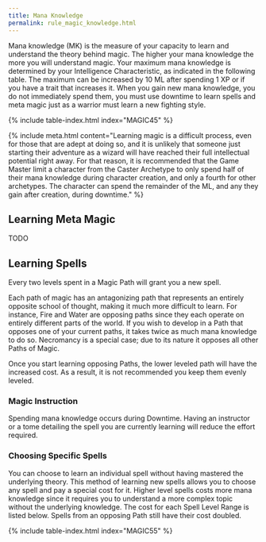 ```yaml
---
title: Mana Knowledge
permalink: rule_magic_knowledge.html
---
```


Mana knowledge (MK) is the measure of your capacity to learn and understand the theory behind magic. The higher your mana knowledge the more you will understand magic. Your maximum mana knowledge is determined by your Intelligence Characteristic, as indicated in the following table. The maximum can be increased by 10 ML after spending 1 XP or if you have a trait that increases it. When you gain new mana knowledge, you do not immediately spend them, you must use downtime to learn spells and meta magic just as a warrior must learn a new fighting style.

{% include table-index.html index="MAGIC45" %}

{% include meta.html content="Learning magic is a difficult process, even for those that are adept at doing so, and it is unlikely that someone just starting their adventure as a wizard will have reached their full intellectual potential right away. For that reason, it is recommended that the Game Master limit a character from the Caster Archetype to only spend half of their mana knowledge during character creation, and only a fourth for other archetypes. The character can spend the remainder of the ML, and any they gain after creation, during downtime." %}

## Learning Meta Magic
TODO

## Learning Spells
Every two levels spent in a Magic Path will grant you a new spell.

Each path of magic has an antagonizing path that represents an entirely opposite school of thought, making it much more difficult to learn. For instance, Fire and Water are opposing paths since they each operate on entirely different parts of the world. If you wish to develop in a Path that opposes one of your current paths, it takes twice as much mana knowledge to do so. Necromancy is a special case; due to its nature it opposes all other Paths of Magic.

Once you start learning opposing Paths, the lower leveled path will have the increased cost. As a result, it is not recommended you keep them evenly leveled.

### Magic Instruction
Spending mana knowledge occurs during Downtime. Having an instructor or a tome detailing the spell you are currently learning will reduce the effort required.

### Choosing Specific Spells
You can choose to learn an individual spell without having mastered the underlying theory. This method of learning new spells allows you to choose any spell and pay a special cost for it. Higher level spells costs more mana knowledge since it requires you to understand a more complex topic without the underlying knowledge. The cost for each Spell Level Range is listed below. Spells from an opposing Path still have their cost doubled.

{% include table-index.html index="MAGIC55" %}